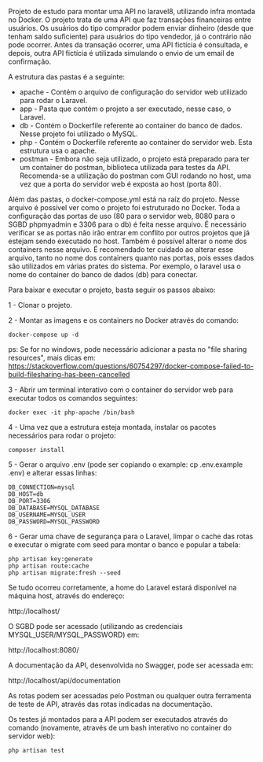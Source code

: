 Projeto de estudo para montar uma API no laravel8, utilizando infra montada no Docker. O projeto trata de uma API que faz transações financeiras entre usuários. Os usuários do tipo comprador podem enviar dinheiro (desde que tenham saldo suficiente) para usuários do tipo vendedor, já o contrário não pode ocorrer. Antes da transação ocorrer, uma API fictícia é consultada, e depois, outra API fictícia é utilizada simulando o envio de um email de confirmação.

A estrutura das pastas é a seguinte:

- apache - Contém o arquivo de configuração do servidor web utilizado para rodar o Laravel.
- app - Pasta que contém o projeto a ser executado, nesse caso, o Laravel.
- db - Contém o Dockerfile referente ao container do banco de dados. Nesse projeto foi utilizado o MySQL.
- php - Contém o Dockerfile referente ao container do servidor web. Esta estrutura usa o apache.
- postman - Embora não seja utilizado, o projeto está preparado para ter um container do postman, biblioteca utilizada para testes da API. Recomenda-se a utilização do postman com GUI rodando no host, uma vez que a porta do servidor web é exposta ao host (porta 80).

Além das pastas, o docker-compose.yml está na raíz do projeto. Nesse arquivo é possível ver como o projeto foi estruturado no Docker. Toda a configuração das portas de uso (80 para o servidor web, 8080 para o SGBD phpmyadmin e 3306 para o db) é feita nesse arquivo. É necessário verificar se as portas não irão entrar em conflito por outros projetos que já estejam sendo executado no host. Também é possível alterar o nome dos containers nesse arquivo. É recomendado ter cuidado ao alterar esse arquivo, tanto no nome dos containers quanto nas portas, pois esses dados são utilizados em várias prates do sistema. Por exemplo, o laravel usa o nome do container do banco de dados (db) para conectar.

Para baixar e executar o projeto, basta seguir os passos abaixo:

1 - Clonar o projeto.

2 - Montar as imagens e os containers no Docker através do comando:

```
docker-compose up -d
```

ps: Se for no windows, pode necessário adicionar a pasta no "file sharing resources", mais dicas em: https://stackoverflow.com/questions/60754297/docker-compose-failed-to-build-filesharing-has-been-cancelled

3 - Abrir um terminal interativo com o container do servidor web para executar todos os comandos seguintes:

```
docker exec -it php-apache /bin/bash
```

4 - Uma vez que a estrutura esteja montada, instalar os pacotes necessários para rodar o projeto:

```
composer install
```

5 - Gerar o arquivo .env (pode ser copiando o example: cp .env.example .env) e alterar essas linhas:

```
DB_CONNECTION=mysql
DB_HOST=db
DB_PORT=3306
DB_DATABASE=MYSQL_DATABASE
DB_USERNAME=MYSQL_USER
DB_PASSWORD=MYSQL_PASSWORD
```

6 - Gerar uma chave de segurança para o Laravel, limpar o cache das rotas e executar o migrate com seed para montar o banco e popular a tabela:

```
php artisan key:generate
php artisan route:cache
php artisan migrate:fresh --seed
```

Se tudo ocorreu corretamente, a home do Laravel estará disponível na máquina host, através do endereço:

http://localhost/

O SGBD pode ser acessado (utilizando as credenciais MYSQL_USER/MYSQL_PASSWORD) em:

http://localhost:8080/

A documentação da API, desenvolvida no Swagger, pode ser acessada em:

http://localhost/api/documentation

As rotas podem ser acessadas pelo Postman ou qualquer outra ferramenta de teste de API, através das rotas indicadas na documentação.

Os testes já montados para a API podem ser executados através do comando (novamente, através de um bash interativo no container do servidor web):
```
php artisan test
```
